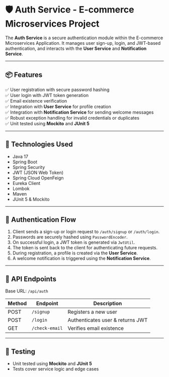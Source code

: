 # 🛡️ Auth Service - E-commerce Microservices Project

The **Auth Service** is a secure authentication module within the E-commerce Microservices Application. It manages user sign-up, login, and JWT-based authentication, and interacts with the **User Service** and **Notification Service**.

---

## 📦 Features

✅ User registration with secure password hashing  
✅ User login with JWT token generation  
✅ Email existence verification  
✅ Integration with **User Service** for profile creation  
✅ Integration with **Notification Service** for sending welcome messages  
✅ Robust exception handling for invalid credentials or duplicates  
✅ Unit tested using **Mockito** and **JUnit 5**

---

## 🧱 Technologies Used

- Java 17
- Spring Boot
- Spring Security
- JWT (JSON Web Token)
- Spring Cloud OpenFeign
- Eureka Client
- Lombok
- Maven
- JUnit 5 & Mockito

---

## 🔐 Authentication Flow

1. Client sends a sign-up or login request to `/auth/signup` or `/auth/login`.
2. Passwords are securely hashed using `PasswordEncoder`.
3. On successful login, a JWT token is generated via `JwtUtil`.
4. The token is sent back to the client for authenticating future requests.
5. During registration, a profile is created via the **User Service**.
6. A welcome notification is triggered using the **Notification Service**.

---

## 🔗 API Endpoints

Base URL: `/api/auth`

| Method | Endpoint      | Description                      |
|--------|---------------|----------------------------------|
| POST   | `/signup`     | Registers a new user             |
| POST   | `/login`      | Authenticates user & returns JWT |
| GET    | `/check-email`| Verifies email existence         |

---

## 🧪 Testing

- Unit tested using **Mockito** and **JUnit 5**
- Tests cover service logic and edge cases